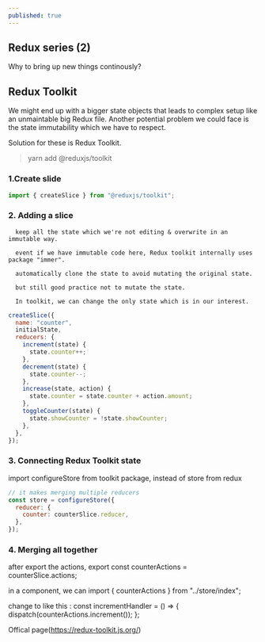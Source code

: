 ```yaml
---
published: true
---
```

## Redux series (2)

Why to bring up new things continously?

## Redux Toolkit

We might end up with a bigger state objects that leads to complex setup like an unmaintable big Redux file. Another potential problem we could face is the state immutability which we have to respect. 

Solution for these is Redux Toolkit. 


> yarn add @reduxjs/toolkit


### 1.Create slide 

```JavaScript
import { createSlice } from "@reduxjs/toolkit";

```

### 2. Adding a slice 

      keep all the state which we're not editing & overwrite in an immutable way.
      
      event if we have immutable code here, Redux toolkit internally uses package "immer".
      
      automatically clone the state to avoid mutating the original state.
      
      but still good practice not to mutate the state.
      
      In toolkit, we can change the only state which is in our interest.


```JavaScript
createSlice({
  name: "counter",
  initialState,
  reducers: {
    increment(state) {
      state.counter++;
    },
    decrement(state) {
      state.counter--;
    },
    increase(state, action) {
      state.counter = state.counter + action.amount;
    },
    toggleCounter(state) {
      state.showCounter = !state.showCounter;
    },
  },
});

```

### 3. Connecting Redux Toolkit state

import configureStore from toolkit package, instead of store from redux

```JavaScript
// it makes merging multiple reducers
const store = configureStore({
  reducer: {
    counter: counterSlice.reducer,
  },
});
```

### 4. Merging all together 
after export the actions, 
export const counterActions = counterSlice.actions;

in a component, we can import { counterActions } from "../store/index";

change to like this :
  const incrementHandler = () => {
    dispatch(counterActions.increment());
  };

Offical page(https://redux-toolkit.js.org/)
